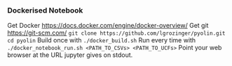 ### Dockerised Notebook

Get Docker https://docs.docker.com/engine/docker-overview/
Get git https://git-scm.com/
`git clone https://github.com/lgrozinger/pyolin.git`
`cd pyolin`
Build once with `./docker_build.sh`
Run every time with `./docker_notebook_run.sh <PATH_TO_CSVs> <PATH_TO_UCFs>`
Point your web browser at the URL jupyter gives on stdout.
